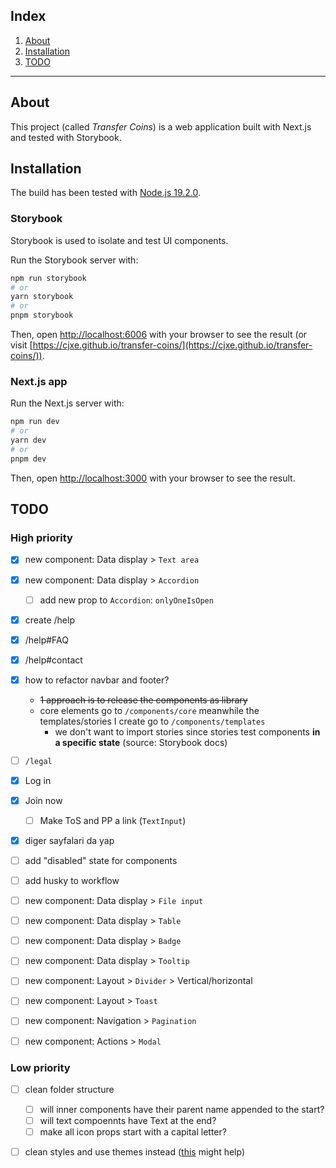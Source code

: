 ## Index

1. [About](#about)
2. [Installation](#installation)
3. [TODO](#todo)

---

## About

This project (called _Transfer Coins_) is a web application built with Next.js and tested with
Storybook.

## Installation

The build has been tested with [Node.js 19.2.0](https://nodejs.org/dist/v19.2.0/).

### Storybook

Storybook is used to isolate and test UI components.

Run the Storybook server with:

```bash
npm run storybook
# or
yarn storybook
# or
pnpm storybook
```

Then, open [http://localhost:6006](http://localhost:6006) with your browser to see the result (or
visit [https://cjxe.github.io/transfer-coins/](https://cjxe.github.io/transfer-coins/)).

### Next.js app

Run the Next.js server with:

```bash
npm run dev
# or
yarn dev
# or
pnpm dev
```

Then, open [http://localhost:3000](http://localhost:3000) with your browser to see the result.

## TODO

### High priority

- [x] new component: Data display > `Text area`
- [x] new component: Data display > `Accordion`

  - [ ] add new prop to `Accordion`: `onlyOneIsOpen`

- [x] create /help
- [x] /help#FAQ
- [x] /help#contact

- [x] how to refactor navbar and footer?

  - ~~1 approach is to release the components as library~~
  - core elements go to `/components/core` meanwhile the templates/stories I create go to
    `/components/templates`
    - we don't want to import stories since stories test components **in a specific state** (source:
      Storybook docs)

- [ ] `/legal`

- [x] Log in
- [x] Join now
  - [ ] Make ToS and PP a link (`TextInput`)
- [x] diger sayfalari da yap

- [ ] add "disabled" state for components

- [ ] add husky to workflow

- [ ] new component: Data display > `File input`
- [ ] new component: Data display > `Table`
- [ ] new component: Data display > `Badge`
- [ ] new component: Data display > `Tooltip`

- [ ] new component: Layout > `Divider` > Vertical/horizontal
- [ ] new component: Layout > `Toast`

- [ ] new component: Navigation > `Pagination`

- [ ] new component: Actions > `Modal`

### Low priority

- [ ] clean folder structure

  - [ ] will inner components have their parent name appended to the start?
  - [ ] will text compoennts have Text at the end?
  - [ ] make all icon props start with a capital letter?

- [ ] clean styles and use themes instead
      ([this](https://github.com/themesberg/flowbite-react/blob/be78e5e748a64ee213018837c576a75ed35a4f13/src/lib/theme/default.ts)
      might help)
